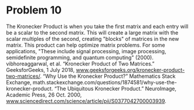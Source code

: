 # Problem 10
The Kronecker Product is when you take the first matrix and each entry will be a scalar to the second matrix.  This will create a large matrix with the scalar multiples of the second, creating "blocks" of matrices in the new matrix.  This product can help optimize matrix problems. For some applications, "These include signal processing, image processing, semidefinite programming, and quantum computing" (2000). 
vibhoreaggarwal, et al. “Kronecker Product of Two Matrices.” GeeksforGeeks, 1 July 2018, www.geeksforgeeks.org/kronecker-product-two-matrices/.
“Why Use the Kronecker Product?” Mathematics Stack Exchange, math.stackexchange.com/questions/1874581/why-use-the-kronecker-product.
“The Ubiquitous Kronecker Product.” NeuroImage, Academic Press, 26 Oct. 2000, www.sciencedirect.com/science/article/pii/S0377042700003939.
